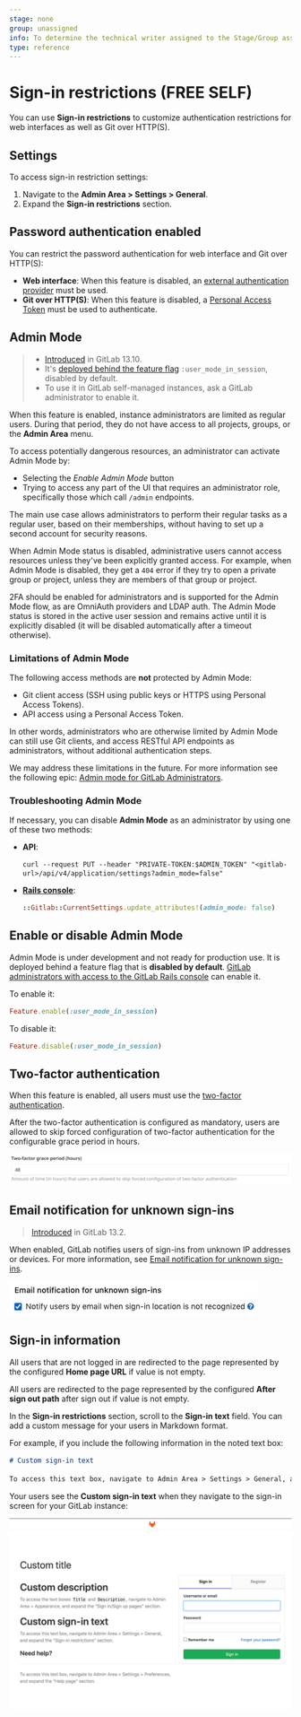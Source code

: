 ```yaml
---
stage: none
group: unassigned
info: To determine the technical writer assigned to the Stage/Group associated with this page, see https://about.gitlab.com/handbook/engineering/ux/technical-writing/#assignments
type: reference
---
```


# Sign-in restrictions **(FREE SELF)**

You can use **Sign-in restrictions** to customize authentication restrictions for web interfaces as well as Git over HTTP(S).

## Settings

To access sign-in restriction settings:

1. Navigate to the **Admin Area > Settings > General**.
1. Expand the **Sign-in restrictions** section.

## Password authentication enabled

You can restrict the password authentication for web interface and Git over HTTP(S):

- **Web interface**: When this feature is disabled, an [external authentication provider](../../../administration/auth/README.md) must be used.
- **Git over HTTP(S)**: When this feature is disabled, a [Personal Access Token](../../profile/personal_access_tokens.md) must be used to authenticate.

## Admin Mode

> - [Introduced](https://gitlab.com/groups/gitlab-org/-/epics/2158) in GitLab 13.10.
> - It's [deployed behind the feature flag](../../../user/feature_flags.md) `:user_mode_in_session`, disabled by default.
> - To use it in GitLab self-managed instances, ask a GitLab administrator to enable it.

When this feature is enabled, instance administrators are limited as regular users. During that period,
they do not have access to all projects, groups, or the **Admin Area** menu.

To access potentially dangerous resources, an administrator can activate Admin Mode by:

- Selecting the *Enable Admin Mode* button
- Trying to access any part of the UI that requires an administrator role, specifically those which call `/admin` endpoints.

The main use case allows administrators to perform their regular tasks as a regular
user, based on their memberships, without having to set up a second account for
security reasons.

When Admin Mode status is disabled, administrative users cannot access resources unless
they've been explicitly granted access. For example, when Admin Mode is disabled, they
get a `404` error if they try to open a private group or project, unless
they are members of that group or project.

2FA should be enabled for administrators and is supported for the Admin Mode flow, as are
OmniAuth providers and LDAP auth. The Admin Mode status is stored in the active user
session and remains active until it is explicitly disabled (it will be disabled
automatically after a timeout otherwise).

### Limitations of Admin Mode

The following access methods are **not** protected by Admin Mode:

- Git client access (SSH using public keys or HTTPS using Personal Access Tokens).
- API access using a Personal Access Token.

In other words, administrators who are otherwise limited by Admin Mode can still use
Git clients, and access RESTful API endpoints as administrators, without additional
authentication steps.

We may address these limitations in the future. For more information see the following epic:
[Admin mode for GitLab Administrators](https://gitlab.com/groups/gitlab-org/-/epics/2158).

### Troubleshooting Admin Mode

If necessary, you can disable **Admin Mode** as an administrator by using one of these two methods:

- **API**:

  ```shell
  curl --request PUT --header "PRIVATE-TOKEN:$ADMIN_TOKEN" "<gitlab-url>/api/v4/application/settings?admin_mode=false"
  ```

- [**Rails console**](../../../administration/operations/rails_console.md#starting-a-rails-console-session):

  ```ruby
  ::Gitlab::CurrentSettings.update_attributes!(admin_mode: false)
  ```
  
## Enable or disable Admin Mode

Admin Mode is under development and not ready for production use. It is
deployed behind a feature flag that is **disabled by default**.
[GitLab administrators with access to the GitLab Rails console](../../../administration/feature_flags.md)
can enable it.

To enable it:

```ruby
Feature.enable(:user_mode_in_session)
```

To disable it:

```ruby
Feature.disable(:user_mode_in_session)
```

## Two-factor authentication

When this feature is enabled, all users must use the [two-factor authentication](../../profile/account/two_factor_authentication.md).

After the two-factor authentication is configured as mandatory, users are allowed
to skip forced configuration of two-factor authentication for the configurable grace
period in hours.

![Two-factor grace period](img/two_factor_grace_period.png)

## Email notification for unknown sign-ins

> [Introduced](https://gitlab.com/gitlab-org/gitlab/-/issues/218457) in GitLab 13.2.

When enabled, GitLab notifies users of sign-ins from unknown IP addresses or devices. For more information,
see [Email notification for unknown sign-ins](../../profile/unknown_sign_in_notification.md).

![Email notification for unknown sign-ins](img/email_notification_for_unknown_sign_ins_v13_2.png)

## Sign-in information

All users that are not logged in are redirected to the page represented by the configured
**Home page URL** if value is not empty.

All users are redirected to the page represented by the configured **After sign out path**
after sign out if value is not empty.

In the **Sign-in restrictions** section, scroll to the **Sign-in text** field. You can add a
custom message for your users in Markdown format.

For example, if you include the following information in the noted text box:

```markdown
# Custom sign-in text

To access this text box, navigate to Admin Area > Settings > General, and expand the "Sign-in restrictions" section.
```

Your users see the **Custom sign-in text** when they navigate to the sign-in screen for your
GitLab instance:

![Sign-in page](img/custom_sign_in_page_v13_6.png)

<!-- ## Troubleshooting

Include any troubleshooting steps that you can foresee. If you know beforehand what issues
one might have when setting this up, or when something is changed, or on upgrading, it's
important to describe those, too. Think of things that may go wrong and include them here.
This is important to minimize requests for support, and to avoid doc comments with
questions that you know someone might ask.

Each scenario can be a third-level heading, e.g. `### Getting error message X`.
If you have none to add when creating a doc, leave this section in place
but commented out to help encourage others to add to it in the future. -->
